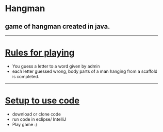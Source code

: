 # Hangman
## game of hangman created in java. 
___
# <ins>Rules for playing</ins>
* You guess a letter to a word given by admin
* each letter guessed wrong, body parts of a man  hanging from a scaffold is completed.
___
# <ins>**Setup to use code**</ins>
* download or clone code
* run code in eclipse/ IntelliJ
* Play game :)


